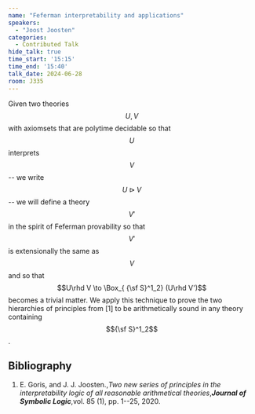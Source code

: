 ```yaml
---
name: "Feferman interpretability and applications"
speakers:
  - "Joost Joosten"
categories:
  - Contributed Talk
hide_talk: true
time_start: '15:15'
time_end: '15:40'
talk_date: 2024-06-28
room: J335
---
```
















Given two theories $$U,V$$ with axiomsets that are polytime decidable so that $$U$$ interprets $$V$$ -- we write $$U\rhd V$$ -- we will define a theory $$V'$$ in the spirit of Feferman provability so that $$V'$$ is extensionally the same as $$V$$ and so that $$U\rhd V \to \Box_{ {\sf S}^1_2} (U\rhd V')$$ becomes a trivial matter. We apply this technique to prove the two hierarchies of principles from [1] to be arithmetically sound in any theory containing $${\sf S}^1_2$$.

## Bibliography











1. E. Goris, and J. J. Joosten.,_Two new series of principles in the interpretability logic of all reasonable arithmetical theories_,**_Journal of Symbolic Logic_**,vol. 85 (1), pp. 1--25, 2020.






